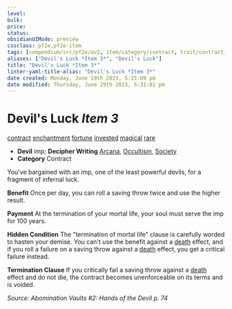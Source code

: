 ```yaml
---
level:
bulk:
price:
status:
obsidianUIMode: preview
cssclass: pf2e,pf2e-item
tags: [compendium/src/pf2e/av2, item/category/contract, trait/contract, trait/enchantment, trait/fortune, trait/invested, trait/magical, trait/rare]
aliases: ["Devil's Luck *Item 3*", "Devil's Luck"]
title: "Devil's Luck *Item 3*"
linter-yaml-title-alias: "Devil's Luck *Item 3*"
date created: Monday, June 19th 2023, 5:15:09 pm
date modified: Thursday, June 29th 2023, 5:31:01 pm
---
```


# Devil's Luck *Item 3*

[contract](rules/traits/contract-lol.md) [enchantment](rules/traits/enchantment.md) [fortune](rules/traits/fortune.md) [invested](rules/traits/invested.md) [magical](rules/traits/magical.md) [rare](rules/traits/rare.md)  

- **Devil** imp; **Decipher Writing** [Arcana](compendium/skills.md#Arcana), [Occultism](compendium/skills.md#Occultism), [Society](compendium/skills.md#Society)
- **Category** Contract

You've bargained with an imp, one of the least powerful devils, for a fragment of infernal luck.

**Benefit** Once per day, you can roll a saving throw twice and use the higher result.

**Payment** At the termination of your mortal life, your soul must serve the imp for 100 years.

**Hidden Condition** The "termination of mortal life" clause is carefully worded to hasten your demise. You can't use the benefit against a [death](rules/traits/death.md) effect, and if you roll a failure on a saving throw against a [death](rules/traits/death.md) effect, you get a critical failure instead.

**Termination Clause** If you critically fail a saving throw against a [death](rules/traits/death.md) effect and do not die, the contract becomes unenforceable on its terms and is voided.

*Source: Abomination Vaults #2: Hands of the Devil p. 74*
